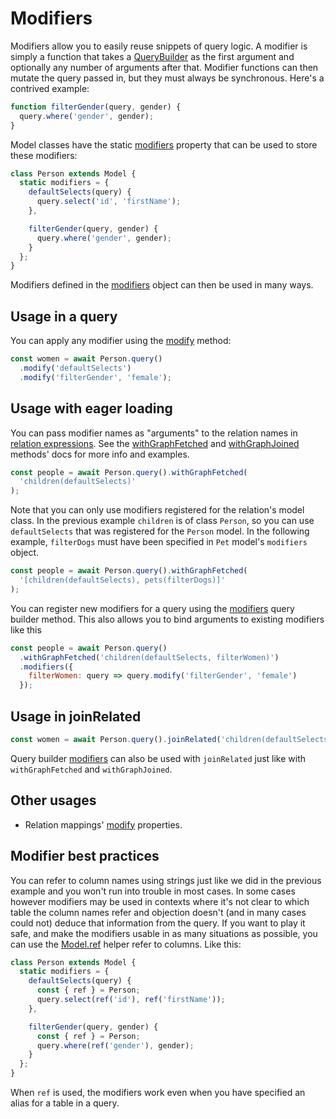 # Modifiers

Modifiers allow you to easily reuse snippets of query logic. A modifier is simply a function that takes a [QueryBuilder](/api/query-builder/) as the first argument and optionally any number of arguments after that. Modifier functions can then mutate the query passed in, but they must always be synchronous. Here's a contrived example:

```js
function filterGender(query, gender) {
  query.where('gender', gender);
}
```

Model classes have the static [modifiers](/api/model/static-properties.md#static-modifiers) property that can be used to store these modifiers:

```js
class Person extends Model {
  static modifiers = {
    defaultSelects(query) {
      query.select('id', 'firstName');
    },

    filterGender(query, gender) {
      query.where('gender', gender);
    }
  };
}
```

Modifiers defined in the [modifiers](/api/model/static-properties.md#static-modifiers) object can then be used in many ways.

## Usage in a query

You can apply any modifier using the [modify](/api/query-builder/other-methods.md#modify) method:

```js
const women = await Person.query()
  .modify('defaultSelects')
  .modify('filterGender', 'female');
```

## Usage with eager loading

You can pass modifier names as "arguments" to the relation names in [relation expressions](/api/types/#type-relationexpression). See the [withGraphFetched](/api/query-builder/eager-methods.html#withgraphfetched) and [withGraphJoined](/api/query-builder/eager-methods.html#withgraphjoined) methods' docs for more info and examples.

```js
const people = await Person.query().withGraphFetched(
  'children(defaultSelects)'
);
```

Note that you can only use modifiers registered for the relation's model class. In the previous example `children` is of class `Person`, so you can use `defaultSelects` that was registered for the `Person` model. In the following example, `filterDogs` must have been specified in `Pet` model's `modifiers` object.

```js
const people = await Person.query().withGraphFetched(
  '[children(defaultSelects), pets(filterDogs)]'
);
```

You can register new modifiers for a query using the [modifiers](/api/query-builder/other-methods.md#modifiers) query builder method. This also allows you to bind arguments to existing modifiers like this

```js
const people = await Person.query()
  .withGraphFetched('children(defaultSelects, filterWomen)')
  .modifiers({
    filterWomen: query => query.modify('filterGender', 'female')
  });
```

## Usage in joinRelated

```js
const women = await Person.query().joinRelated('children(defaultSelects)');
```

Query builder [modifiers](/api/query-builder/other-methods.md#modifiers) can also be used with `joinRelated` just like with `withGraphFetched` and `withGraphJoined`.

## Other usages

- Relation mappings' [modify](/api/types/#type-relationmapping) properties.

## Modifier best practices

You can refer to column names using strings just like we did in the previous example and you won't run into trouble in most cases. In some cases however modifiers may be used in contexts where it's not clear to which table the column names refer and objection doesn't (and in many cases could not) deduce that information from the query. If you want to play it safe, and make the modifiers usable in as many situations as possible, you can use the [Model.ref](/api/model/static-methods.md#static-ref) helper refer to columns. Like this:

```js
class Person extends Model {
  static modifiers = {
    defaultSelects(query) {
      const { ref } = Person;
      query.select(ref('id'), ref('firstName'));
    },

    filterGender(query, gender) {
      const { ref } = Person;
      query.where(ref('gender'), gender);
    }
  };
}
```

When `ref` is used, the modifiers work even when you have specified an alias for a table in a query.
